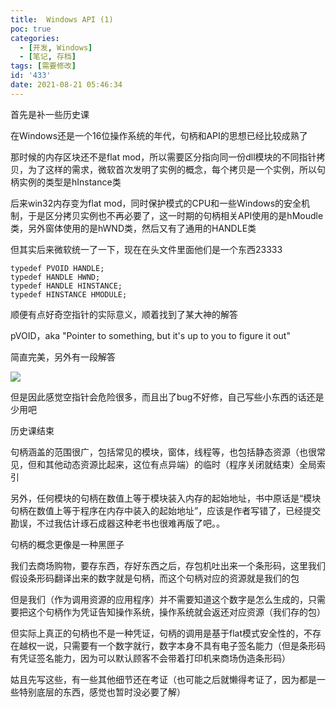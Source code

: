 ```yaml
---
title:  Windows API (1)
poc: true
categories:
  - [开发, Windows]
  - [笔记, 存档]
tags: [需要修改]
id: '433'
date: 2021-08-21 05:46:34
---
```


首先是补一些历史课

在Windows还是一个16位操作系统的年代，句柄和API的思想已经比较成熟了

那时候的内存区块还不是flat mod，所以需要区分指向同一份dll模块的不同指针拷贝，为了这样的需求，微软首次发明了实例的概念，每个拷贝是一个实例，所以句柄实例的类型是hInstance类

后来win32内存变为flat mod，同时保护模式的CPU和一些Windows的安全机制，于是区分拷贝实例也不再必要了，这一时期的句柄相关API使用的是hMoudle类，另外窗体使用的是hWND类，然后又有了通用的HANDLE类

但其实后来微软统一了一下，现在在头文件里面他们是一个东西23333

```
typedef PVOID HANDLE;
typedef HANDLE HWND;
typedef HANDLE HINSTANCE;
typedef HINSTANCE HMODULE;
```

顺便有点好奇空指针的实际意义，顺着找到了某大神的解答

pVOID，aka "Pointer to something, but it's up to you to figure it out"

简直完美，另外有一段解答

![](https://raw.githubusercontent.com/Valkierja/ALLPIC/main/img/202303172113311.png)

但是因此感觉空指针会危险很多，而且出了bug不好修，自己写些小东西的话还是少用吧

历史课结束

句柄涵盖的范围很广，包括常见的模块，窗体，线程等，也包括静态资源（也很常见，但和其他动态资源比起来，这位有点异端）的临时（程序关闭就结束）全局索引

另外，任何模块的句柄在数值上等于模块装入内存的起始地址，书中原话是“模块句柄在数值上等于程序在内存中装入的起始地址”，应该是作者写错了，已经提交勘误，不过我估计琢石成器这种老书也很难再版了吧。。

句柄的概念更像是一种黑匣子

我们去商场购物，要存东西，存好东西之后，存包机吐出来一个条形码，这里我们假设条形码翻译出来的数字就是句柄，而这个句柄对应的资源就是我们的包

但是我们（作为调用资源的应用程序）并不需要知道这个数字是怎么生成的，只需要把这个句柄作为凭证告知操作系统，操作系统就会返还对应资源（我们存的包）

但实际上真正的句柄也不是一种凭证，句柄的调用是基于flat模式安全性的，不存在越权一说，只需要有一个数字就行，数字本身不具有电子签名能力（但是条形码有凭证签名能力，因为可以默认顾客不会带着打印机来商场伪造条形码）

姑且先写这些，有一些其他细节还在考证（也可能之后就懒得考证了，因为都是一些特别底层的东西，感觉也暂时没必要了解）